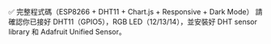 ✅ 完整程式碼（ESP8266 + DHT11 + Chart.js + Responsive + Dark Mode）
請確認你已接好 DHT11（GPIO5），RGB LED（12/13/14），並安裝好 DHT sensor library 和 Adafruit Unified Sensor。
